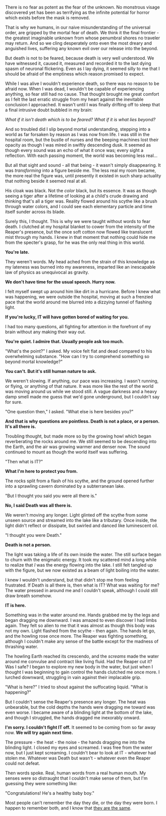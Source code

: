 There is no fear as potent as the fear of the unknown. No monstrous visage discovered yet has been as terrifying as the infinite potential for horror which exists before the mask is removed. 

That is why we humans, in our naive misunderstanding of the universal order, are gripped by the mortal fear of death. We think it the final frontier - the greatest imaginable unknown from whose penumbral shores no traveler may return. And so we cling desperately onto even the most dreary and anguished lives, suffering any known evil over our release into the beyond. 

But death is not to be feared, because death is very well understood. We have witnessed it, caused it, measured and recorded it to the last dying spasm of neuronal flickering. Even as I lay dying, it seemed silly to me that I should be afraid of the emptiness which reason promised to expect. 

While I was alive I wouldn't experience death, so there was no reason to be afraid now. When I was dead, I wouldn't be capable of experiencing anything, so fear still had no cause. That thought brought me great comfort as I felt the last erratic struggle from my heart against the inevitable conclusion I approached. It wasn't until I was finally drifting off to sleep that a final intrusive doubt bubbled in my brain:

*What if it isn't death which is to be feared? What if it is what lies beyond?*

And so troubled did I slip beyond mortal understanding, stepping into a world as far forsaken by reason as I was now from life. I was still in the hospital room, but the bustle of nurses and the beeping machines lost their opacity as though I was mired in swiftly descending dusk. It seemed as though every sound was an echo of what it once was; every sight a reflection. With each passing moment, the world was becoming less real...

But all that sight and sound - all that being - it wasn't simply disappearing. It was *transforming* into a figure beside me. The less real my room became, the more real the figure was, until presently it existed in such sharp actuality that nothing beside it seemed real at all. 

His cloak was black. Not the *color* black, but its essence. It was as though seeing a tiger after a lifetime of looking at a child's crude drawing and thinking that's all a tiger was. Reality flowed around his scythe like a brush through water colors, and I could see each elementary particle and time itself sunder across its blade. 

Surely this, I thought. This is why we were taught without words to fear death. I clutched at my hospital blanket to cower from the intensity of the Reaper's presence, but the once soft cotton now flowed like translucent mist through my hands. I knew in that moment that nothing could hide me from the specter's grasp, for he was the only real thing in this world. 

**You're late.**

They weren't words. My head ached from the strain of this knowledge as my lateness was burned into my awareness, imparted like an inescapable law of physics as unequivocal as gravity. 

**We don't have time for the usual speech. Hurry now.**

I felt myself swept up around him like dirt in a hurricane. Before I knew what was happening, we were outside the hospital, moving at such a frenzied pace that the world around me blurred into a dizzying tunnel of flashing light. 

**If you're lucky, IT will have gotten bored of waiting for you.**

I had too many questions, all fighting for attention in the forefront of my brain without any making their way out. 

**You're quiet. I admire that. Usually people ask too much.**

"What's the point?" I asked. My voice felt flat and dead compared to his overwhelming substance. "How can I try to comprehend something so beyond mortal knowledge?"

**You can't. But it's still human nature to ask.**

We weren't slowing. If anything, our pace was increasing. I wasn't running, or flying, or anything of that nature. It was more like the rest of the world was moving around us while we stood still. A vague darkness and a heavy damp smell made me guess that we'd gone underground, but I couldn't say for sure. 

"One question then," I asked. "What else is here besides you?" 

**And that is why questions are pointless. Death is not a place, or a person. It's all there is.**

Troubling thought, but made more so by the growing howl which began reverberating the rocks around me. We still seemed to be descending into the Earth, and the air was growing warmer and denser now. The sound continued to mount as though the world itself was suffering. 

"Then what is IT?"

**What I'm here to protect you from.**

The rocks split from a flash of his scythe, and the ground opened further into a sprawling cavern dominated by a subterranean lake. 

"But I thought you said you were all there is."

**No, I said Death was all there is.**

We weren't moving any longer. Light glinted off the scythe from some unseen source and streamed into the lake like a tributary. Once inside, the light didn't reflect or dissipate, but swirled and danced like luminescent oil. 

"I thought you were Death."

**Death is not a person.**

The light was taking a life of its own inside the water. The still surface began to churn with the enigmatic energy. It took my scattered mind a long while to realize that *I* was the energy flowing into the lake. I still felt tangled up with the figure, but we now existed as a beam of light boiling into the water. 

I knew I wouldn't understand, but that didn't stop me from feeling frustrated. If Death is all there is, then what is IT? What was waiting for me? The water pressed in around me and I couldn't speak, although I could still draw breath somehow. 

**IT is here.**

Something was in the water around me. Hands grabbed me by the legs and began dragging me downward. I was amazed to even discover I had limbs again. They felt so alien to me that it was almost as though this body was not my own. Light flashed from the scythe - then again. The hands let go, and the howling rose once more. The Reaper was fighting something, although I couldn't make any sense of the battle except for the madness of thrashing water.

The howling Earth reached its crescendo, and the *screams* made the water around me convulse and contract like living fluid. Had the Reaper cut it? Was I safe? I began to explore my new body in the water, but just when I thought I was beginning to gain control the hands clutched me once more. I lurched downward, struggling in vain against their implacable grip. 

"What is here?" I tried to shout against the suffocating liquid. "What is happening?" 

But I couldn't sense the Reaper's presence any longer. The heat was unbearable, but the cold depths the hands were dragging me toward was even worse. I became aware of a blinding light at the bottom of the lake, and though I struggled, the hands dragged me inexorably onward. 

**I'm sorry. I couldn't fight IT off.** It seemed to be coming from so far away now. **We will try again next time.** 

The pressure - the heat - the noise - the hands dragging me into the blinding light. I closed my eyes and screamed. I was free from the water now, but I just kept screaming. I couldn't bear to look at IT - whatever had stolen me. Whatever was Death but wasn't - whatever even the Reaper could not defeat. 

Then words spoke. Real, human words from a real human mouth. My senses were so distraught that I couldn't make sense of them, but I'm guessing they were something like: 

"Congratulations! He's a healthy baby boy." 

Most people can't remember the day they die, or the day they were born. I happen to remember both, and I know that [they are the same](http://www.facebook.com/sirtobiaswade). 